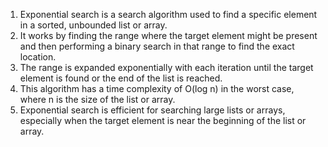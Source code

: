 

1. Exponential search is a search algorithm used to find a specific element in a sorted, unbounded list or array.
2. It works by finding the range where the target element might be present and then performing a binary search in that range to find the exact location.
3. The range is expanded exponentially with each iteration until the target element is found or the end of the list is reached.
4. This algorithm has a time complexity of O(log n) in the worst case, where n is the size of the list or array.
5. Exponential search is efficient for searching large lists or arrays, especially when the target element is near the beginning of the list or array.